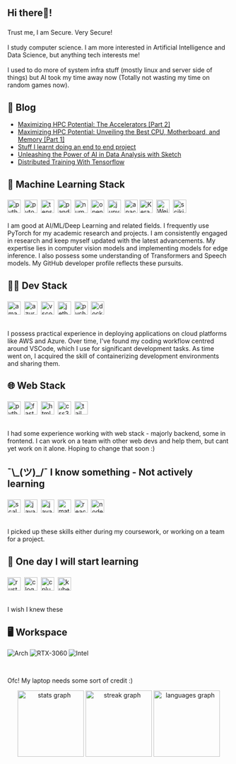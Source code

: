 <h2 align="left">Hi there👋!</h2>

###

<p align="left">Trust me, I am Secure. Very Secure!<br><br>I study computer science. I am more interested in Artificial Intelligence and Data Science, but anything tech interests me!<br><br>I used to do more of system infra stuff (mostly linux and server side of things) but AI took my time away now (Totally not wasting my time on random games now).</p>

## 📝 Blog
<!-- BLOGPOSTS:START -->
- [Maximizing HPC Potential: The Accelerators [Part 2]](https://supersecurehuman.github.io/HPC-Selection-Part-2/)
- [Maximizing HPC Potential: Unveiling the Best CPU, Motherboard, and Memory [Part 1]](https://supersecurehuman.github.io/HPC-Selection-Part-1/)
- [Stuff I learnt doing an end to end project](https://supersecurehuman.github.io/My-Tips-working-On-End-To-End-Project/)
- [Unleashing the Power of AI in Data Analysis with Sketch](https://supersecurehuman.github.io/Sketch-The-AI-DataFrame-Master/)
- [Distributed Training With Tensorflow](https://supersecurehuman.github.io/Tensorflow-Distribtuted-Training/)
<!-- BLOGPOSTS:END -->

###

<h2 align="left">🤖 Machine Learning Stack</h2>

###

<div align="left">
<img src="https://img.shields.io/badge/Python-3776AB?logo=python&logoColor=white&style=for-the-badge" height="30"
  alt="python logo" />
  <img width="0" />
<img src="https://img.shields.io/badge/PyTorch-EE4C2C?logo=pytorch&logoColor=white&style=for-the-badge" height="30"
  alt="pytorch logo" />
  <img width="0" />
<img src="https://img.shields.io/badge/TensorFlow-FF6F00?logo=tensorflow&logoColor=black&style=for-the-badge"
  height="30" alt="tensorflow logo" />
  <img width="0" />
<img src="https://img.shields.io/badge/pandas-150458?logo=pandas&logoColor=white&style=for-the-badge" height="30"
  alt="pandas logo" />
  <img width="0" />
<img src="https://img.shields.io/badge/NumPy-013243?logo=numpy&logoColor=white&style=for-the-badge" height="30"
  alt="numpy logo" />
  <img width="0" />
<img src="https://img.shields.io/badge/OpenCV-5C3EE8?logo=opencv&logoColor=white&style=for-the-badge" height="30"
  alt="opencv logo" />
  <img width="0" />
<img src="https://img.shields.io/badge/Jupyter-F37626?logo=jupyter&logoColor=black&style=for-the-badge" height="30"
  alt="jupyter logo" />
  <img width="0" />
<img src="https://img.shields.io/badge/Anaconda-44A833?logo=anaconda&logoColor=white&style=for-the-badge" height="30"
  alt="anaconda logo" />
<img src="https://img.shields.io/badge/Keras-%23D00000.svg?style=for-the-badge&logo=Keras&logoColor=white" height="30" alt="Keras logo" />
  <img width="0" />
<img src="https://img.shields.io/badge/Weights_&_Biases-FFBE00?style=for-the-badge&logo=WeightsAndBiases&logoColor=white" height="30" alt="Weights & Biases logo" />
  <img width="0" />
<img src="https://img.shields.io/badge/scikit--learn-%23F7931E.svg?style=for-the-badge&logo=scikit-learn&logoColor=white" height="30" alt="scikit-learn logo" />
</div>

<br>
I am good at AI/ML/Deep Learning and related fields. I frequently use PyTorch for my academic research and projects. I am consistently engaged in research and keep myself updated with the latest advancements. My expertise lies in computer vision models and implementing models for edge inference. I also possess some understanding of Transformers and Speech models. My GitHub developer profile reflects these pursuits.

###

<h2 align="left">👨‍💻 Dev Stack</h2>

###

<div align="left">
  <img src="https://img.shields.io/badge/Amazon AWS-232F3E?logo=amazonaws&logoColor=white&style=for-the-badge" height="30" alt="amazonwebservices logo"  />
  <img width="0" />
  <img src="https://img.shields.io/badge/Microsoft Azure-0078D4?logo=microsoftazure&logoColor=white&style=for-the-badge" height="30" alt="azure logo"  />
  <img width="0" />
  <img src="https://img.shields.io/badge/Visual Studio Code-007ACC?logo=visualstudiocode&logoColor=white&style=for-the-badge" height="30" alt="vscode logo"  />
  <img width="0" />
  <img src="https://img.shields.io/badge/JetBrains-000000?logo=jetbrains&logoColor=white&style=for-the-badge" height="30" alt="jetbrains logo"  />
  <img width="0" />
  <img src="https://img.shields.io/badge/PyCharm-000000?logo=pycharm&logoColor=white&style=for-the-badge" height="30" alt="pycharm logo"  />
  <img width="0" />
  <img src="https://img.shields.io/badge/Docker-2496ED?logo=docker&logoColor=white&style=for-the-badge" height="30" alt="docker logo"  />
</div>

<br>

I possess practical experience in deploying applications on cloud platforms like AWS and Azure. Over time, I've found my coding workflow centred around VSCode, which I use for significant development tasks. As time went on, I acquired the skill of containerizing development environments and sharing them.

###

<h2 align="left">🌐 Web Stack</h2>

###

<div align="left">
  <img src="https://img.shields.io/badge/Python-3776AB?logo=python&logoColor=white&style=for-the-badge" height="30" alt="python logo"  />
  <img width="0" />
  <img src="https://img.shields.io/badge/FastAPI-009688?logo=fastapi&logoColor=white&style=for-the-badge" height="30" alt="fastapi logo"  />
  <img width="0" />
  <img src="https://img.shields.io/badge/HTML5-E34F26?logo=html5&logoColor=white&style=for-the-badge" height="30" alt="html5 logo"  />
  <img width="0" />
  <img src="https://img.shields.io/badge/CSS3-1572B6?logo=css3&logoColor=white&style=for-the-badge" height="30" alt="css3 logo"  />
  <img width="0" />
  <img src="https://img.shields.io/badge/Tailwind CSS-06B6D4?logo=tailwindcss&logoColor=black&style=for-the-badge" height="30" alt="tailwindcss logo"  />
</div>

<br>

I had some experience working with web stack - majorly backend, some in frontend. I can work on a team with other web devs and help them, but cant yet work on it alone. Hoping to change that soon :)

###

<h2 align="left">¯\_(ツ)_/¯ I know something - Not actively learning</h2>

###

<div align="left">
  <img src="https://skillicons.dev/icons?i=scala" height="30" alt="scala logo"  />
  <img width="0" />
  <img src="https://skillicons.dev/icons?i=js" height="30" alt="javascript logo"  />
  <img width="0" />
  <img src="https://skillicons.dev/icons?i=java" height="30" alt="java logo"  />
  <img width="0" />
  <img src="https://skillicons.dev/icons?i=matlab" height="30" alt="matlab logo"  />
  <img width="0" />
  <img src="https://skillicons.dev/icons?i=react" height="30" alt="react logo"  />
  <img width="0" />
  <img src="https://skillicons.dev/icons?i=nodejs" height="30" alt="nodejs logo"  />
</div>

<br>

I picked up these skills either during my coursework, or working on a team for a project. 

###

<h2 align="left">📙 One day I will start learning</h2>

###

<div align="left">
  <img src="https://img.shields.io/badge/Rust-000000?logo=rust&logoColor=white&style=for-the-badge" height="30" alt="rust logo"  />
  <img width="0" />
  <img src="https://img.shields.io/badge/C-A8B9CC?logo=c&logoColor=black&style=for-the-badge" height="30" alt="c logo"  />
  <img width="0" />
  <img src="https://img.shields.io/badge/C++-00599C?logo=cplusplus&logoColor=white&style=for-the-badge" height="30" alt="cplusplus logo"  />
  <img width="0" />
  <img src="https://img.shields.io/badge/Kubernetes-326CE5?logo=kubernetes&logoColor=white&style=for-the-badge" height="30" alt="kubernetes logo"  />
</div>

<br>

I wish I knew these

###

## 🖥️ Workspace

![Arch](https://img.shields.io/badge/Arch%20Linux-1793D1?logo=arch-linux&logoColor=fff&style=for-the-badge)
![RTX-3060](https://img.shields.io/badge/NVIDIA-RTX_3060-76B900?style=for-the-badge&logo=nvidia&logoColor=white)
![Intel](https://img.shields.io/badge/Intel-Core_i7_11800H-0071C5?style=for-the-badge&logo=intel&logoColor=white)

<br>

Ofc! My laptop needs some sort of credit :)

<div align="center">
  <img src="https://github-readme-stats.vercel.app/api?username=SuperSecureHuman&hide_title=false&hide_rank=false&show_icons=true&include_all_commits=true&count_private=true&disable_animations=true&theme=github_dark&locale=en&hide_border=true" height="150" alt="stats graph"  />
  <img src="https://streak-stats.demolab.com?user=SuperSecureHuman&locale=en&mode=daily&theme=github_dark&hide_border=true&border_radius=5" height="150" alt="streak graph"  />
  <img src="https://github-readme-stats.vercel.app/api/top-langs?username=SuperSecureHuman&locale=en&hide_title=false&layout=compact&card_width=320&langs_count=5&theme=github_dark&hide_border=true" height="150" alt="languages graph"  />
</div>

###
